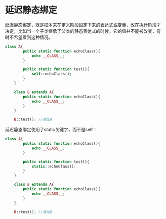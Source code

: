 # 延迟静态绑定

延迟静态绑定，就是把本来在定义阶段固定下来的表达式或变量，改在执行阶段才决定，比如当一个子类继承了父类的静态表达式的时候，它的值并不能被改变，有时不希望看到这种情况。

```php
class A{
		public static function echoClass(){
			echo __CLASS__;
		}

		public static function test(){
			self::echoClass();      
		}
	}

	class B extends A{      
		public static function echoClass(){
			echo __CLASS__;
		}
	}

	B::test(); //输出A
```
延迟静态绑定使用了static关键字，而不是self：
```php
class A{
		public static function echoClass(){
			echo __CLASS__;
		}

		public static function test(){
			static::echoClass();      
		}
	}

	class B extends A{      
		public static function echoClass(){
			echo __CLASS__;
		}
	}

	B::test(); //输出B
```